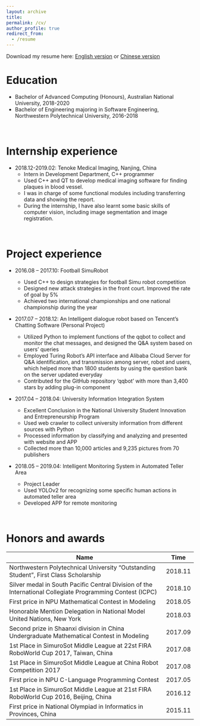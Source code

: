 ```yaml
---
layout: archive
title:
permalink: /cv/
author_profile: true
redirect_from:
  - /resume
---
```


Download my resume here: [English version](/files/resume_en.pdf) or [Chinese version](/files/resume_cn.pdf)
<br>

Education
======
* Bachelor of Advanced Computing (Honours), Australian National University, 2018-2020
* Bachelor of Engineering majoring in Software Engineering, Northwestern Polytechnical University, 2016-2018

<br>

Internship experience
======
* 2018.12-2019.02: Tenoke Medical Imaging, Nanjing, China
  * Intern in Development Department, C++ programmer
  * Used C++ and QT to develop medical imaging software for finding plaques in blood vessel.
  * I was in charge of some functional modules including transferring data and showing the report.
  * During the internship, I have also learnt some basic skills of computer vision, including image segmentation and image registration.

<br>

Project experience
======
* 2016.08 – 2017.10: Football SimuRobot 
  * Used C++ to design strategies for football Simu robot competition
  * Designed new attack strategies in the front court. Improved the rate of goal by 5%
  * Achieved two international championships and one national championship during the year

* 2017.07 – 2018.12: An Intelligent dialogue robot based on Tencent’s Chatting Software (Personal Project)
  * Utilized Python to implement functions of the qqbot to collect and monitor the chat messages, and designed the Q&A system based on users’ queries
  * Employed Turing Robot’s API interface and Alibaba Cloud Server for Q&A identification, and transmission among server, robot and users, which helped more than 1800 students by using the question bank on the server updated everyday
  * Contributed for the GitHub repository ‘qqbot’ with more than 3,400 stars by adding plug-in component

* 2017.04 – 2018.04: University Information Integration System 
  * Excellent Conclusion in the National University Student Innovation and Entrepreneurship Program
  * Used web crawler to collect university information from different sources with Python
  * Processed information by classifying and analyzing and presented with website and APP
  * Collected more than 10,000 articles and 9,235 pictures from 70 publishers

* 2018.05 – 2019.04: Intelligent Monitoring System in Automated Teller Area 
  * Project Leader
  * Used YOLOv2 for recognizing some specific human actions in automated teller area
  * Developed APP for remote monitoring

<br>

Honors and awards
======

| Name | Time |
| ------ | ------ |
| Northwestern Polytechnical University “Outstanding Student”, First Class Scholarship | 2018.11 |
| Silver medal in South Pacific Central Division of the International Collegiate Programming Contest (ICPC) | 2018.10 |
| First price in NPU Mathematical Contest in Modeling | 2018.05 | 
| Honorable Mention Delegation in National Model United Nations, New York | 2018.03 |
| Second prize in Shaanxi division in China Undergraduate Mathematical Contest in Modeling | 2017.09 |
| 1st Place in SimuroSot Middle League at 22st FIRA RoboWorld Cup 2017, Taiwan, China | 2017.08 |
| 1st Place in SimuroSot Middle League at China Robot Competition 2017 | 2017.08 |
| First price in NPU C-Language Programming Contest | 2017.05 |
| 1st Place in SimuroSot Middle League at 21st FIRA RoboWorld Cup 2016, Beijing, China | 2016.12 |
| First price in National Olympiad in Informatics in Provinces, China | 2015.11 |

<!-- Skills
======
* Skill 1
* Skill 2
  * Sub-skill 2.1
  * Sub-skill 2.2
  * Sub-skill 2.3
* Skill 3 -->
<!-- 
Publications
======
  <ul>{% for post in site.publications %}
    {% include archive-single-cv.html %}
  {% endfor %}</ul>
  
Talks
======
  <ul>{% for post in site.talks %}
    {% include archive-single-talk-cv.html %}
  {% endfor %}</ul>
  
Teaching
======
  <ul>{% for post in site.teaching %}
    {% include archive-single-cv.html %}
  {% endfor %}</ul>
  
Service and leadership
======
* Currently signed in to 43 different slack teams -->
